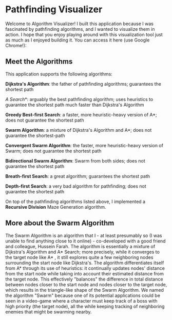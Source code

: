 # Pathfinding Visualizer

Welcome to Algorithm Visualizer! I built this application because I was fascinated by pathfinding algorithms, and I wanted to visualize them in action. I hope that you enjoy playing around with this visualization tool just as much as I enjoyed building it. You can access it here (use Google Chrome!):

## Meet the Algorithms

This application supports the following algorithms: 

**Dijkstra's Algorithm**: the father of pathfinding algorithms; guarantees the shortest path

**A* Search**: arguably the best pathfinding algorithm; uses heuristics to guarantee the shortest path much faster than Dijkstra's Algorithm

**Greedy Best-first Search**: a faster, more heuristic-heavy version of A*; does not guarantee the shortest path

**Swarm Algorithm**: a mixture of Dijkstra's Algorithm and A*; does not guarantee the shortest-path

**Convergent Swarm Algorithm**: the faster, more heuristic-heavy version of Swarm; does not guarantee the shortest path

**Bidirectional Swarm Algorithm**: Swarm from both sides; does not guarantee the shortest path

**Breath-first Search**: a great algorithm; guarantees the shortest path

**Depth-first Search**: a very bad algorithm for pathfinding; does not guarantee the shortest path

On top of the pathfinding algorithms listed above, I implemented a **Recursive Division** Maze Generation algorithm.

## More about the Swarm Algorithm

The Swarm Algorithm is an algorithm that I - at least presumably so (I was unable to find anything close to it online) - co-developed with a good friend and colleague, Hussein Farah. The algorithm is essentially a mixture of Dijkstra's Algorithm and A* Search; more precisely, while it converges to the target node like A* , it still explores quite a few neighboring nodes surrounding the start node like Dijkstra's. The algorithm differentiates itself from A* through its use of heuristics: it continually updates nodes' distance from the start node while taking into account their estimated distance from the target node. This effectively "balances" the difference in total distance between nodes closer to the start node and nodes closer to the target node, which results in the triangle-like shape of the Swarm Algorithm. We named the algorithm "Swarm" because one of its potential applications could be seen in a video-game where a character must keep track of a boss with high priority (the target node), all the while keeping tracking of neighboring enemies that might be swarming nearby. 
